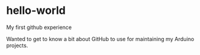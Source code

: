 # hello-world

My first github experience

Wanted to get to know a bit about GitHub to use for maintaining my Arduino projects.
